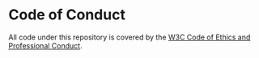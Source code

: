 # Code of Conduct

All code under this repository is covered by the [W3C Code of Ethics and Professional Conduct](https://www.w3.org/Consortium/cepc/).